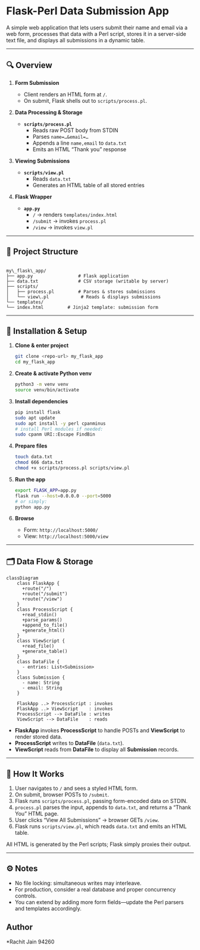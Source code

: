 
# Flask-Perl Data Submission App

A simple web application that lets users submit their name and email via a web form, processes that data with a Perl script, stores it in a server-side text file, and displays all submissions in a dynamic table.

---

## 🔍 Overview

1. **Form Submission**  
   - Client renders an HTML form at `/`.  
   - On submit, Flask shells out to `scripts/process.pl`.

2. **Data Processing & Storage**  
   - **`scripts/process.pl`**  
     - Reads raw POST body from STDIN  
     - Parses `name=…&email=…`  
     - Appends a line `name,email` to `data.txt`  
     - Emits an HTML “Thank you” response

3. **Viewing Submissions**  
   - **`scripts/view.pl`**  
     - Reads `data.txt`  
     - Generates an HTML table of all stored entries

4. **Flask Wrapper**  
   - **`app.py`**  
     - `/` → renders `templates/index.html`  
     - `/submit` → invokes `process.pl`  
     - `/view`   → invokes `view.pl`  

---

## 📁 Project Structure

```

my\_flask\_app/
├── app.py                 # Flask application
├── data.txt               # CSV storage (writable by server)
├── scripts/
│   ├── process.pl         # Parses & stores submissions
│   └── view\.pl            # Reads & displays submissions
└── templates/
└── index.html         # Jinja2 template: submission form

````

---

## 🚀 Installation & Setup

1. **Clone & enter project**  
   ```bash
   git clone <repo-url> my_flask_app
   cd my_flask_app


2. **Create & activate Python venv**

   ```bash
   python3 -m venv venv
   source venv/bin/activate
   ```

3. **Install dependencies**

   ```bash
   pip install flask
   sudo apt update
   sudo apt install -y perl cpanminus
   # install Perl modules if needed:
   sudo cpanm URI::Escape FindBin
   ```

4. **Prepare files**

   ```bash
   touch data.txt
   chmod 666 data.txt
   chmod +x scripts/process.pl scripts/view.pl
   ```

5. **Run the app**

   ```bash
   export FLASK_APP=app.py
   flask run --host=0.0.0.0 --port=5000
   # or simply:
   python app.py
   ```

6. **Browse**

   * Form: `http://localhost:5000/`
   * View: `http://localhost:5000/view`

---

## 🗂 Data Flow & Storage

```mermaid
classDiagram
    class FlaskApp {
      +route("/")
      +route("/submit")
      +route("/view")
    }
    class ProcessScript {
      +read_stdin()
      +parse_params()
      +append_to_file()
      +generate_html()
    }
    class ViewScript {
      +read_file()
      +generate_table()
    }
    class DataFile {
      - entries: List<Submission>
    }
    class Submission {
      - name: String
      - email: String
    }

    FlaskApp ..> ProcessScript : invokes
    FlaskApp ..> ViewScript    : invokes
    ProcessScript --> DataFile : writes
    ViewScript --> DataFile    : reads
```

* **FlaskApp** invokes **ProcessScript** to handle POSTs and **ViewScript** to render stored data.
* **ProcessScript** writes to **DataFile** (`data.txt`).
* **ViewScript** reads from **DataFile** to display all **Submission** records.

---

## 📖 How It Works

1. User navigates to `/` and sees a styled HTML form.
2. On submit, browser POSTs to `/submit`.
3. Flask runs `scripts/process.pl`, passing form-encoded data on STDIN.
4. `process.pl` parses the input, appends to `data.txt`, and returns a “Thank You” HTML page.
5. User clicks “View All Submissions” → browser GETs `/view`.
6. Flask runs `scripts/view.pl`, which reads `data.txt` and emits an HTML table.

All HTML is generated by the Perl scripts; Flask simply proxies their output.

---

## ⚙️ Notes

* No file locking: simultaneous writes may interleave.
* For production, consider a real database and proper concurrency controls.
* You can extend by adding more form fields—update the Perl parsers and templates accordingly.

## Author
*Rachit Jain 94260

```
```
